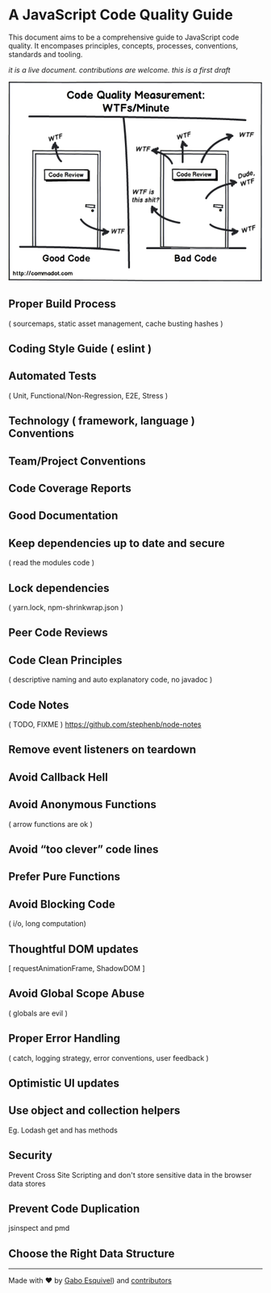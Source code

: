 # A JavaScript Code Quality Guide

This document aims to be a comprehensive guide to JavaScript code quality.
It encompases principles, concepts, processes, conventions, standards and tooling.

_it is a live document. contributions are welcome. this is a first draft_

![](code-reviews-wtfs.png)

## Proper Build Process  
( sourcemaps, static asset management, cache busting hashes )

## Coding Style Guide ( eslint )

## Automated Tests  
( Unit, Functional/Non-Regression, E2E, Stress )

## Technology ( framework, language ) Conventions

## Team/Project Conventions

## Code Coverage Reports

## Good Documentation

## Keep dependencies up to date and secure
( read the modules code )

## Lock dependencies
( yarn.lock, npm-shrinkwrap.json )

## Peer Code Reviews

## Code Clean Principles
( descriptive naming and auto explanatory code, no javadoc )

## Code Notes
( TODO, FIXME ) https://github.com/stephenb/node-notes

## Remove event listeners on teardown

## Avoid Callback Hell

## Avoid Anonymous Functions
( arrow functions are ok )

## Avoid “too clever” code lines

## Prefer Pure Functions

## Avoid Blocking Code
( i/o, long computation)

## Thoughtful DOM updates
[ requestAnimationFrame, ShadowDOM ]

## Avoid Global Scope Abuse  
(  globals are evil )

## Proper Error Handling
( catch, logging strategy, error conventions, user feedback )

## Optimistic UI updates

## Use object and collection helpers
Eg. Lodash get and has methods

## Security
Prevent Cross Site Scripting and don't store sensitive data in the browser data stores

## Prevent Code Duplication
jsinspect and pmd

## Choose the Right Data Structure


---
Made with ♥ by [Gabo Esquivel](http://gaboesquivel.com)) and [contributors](https://github.com/gaboesquivel/jscodequality/graphs/contributors)
